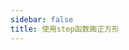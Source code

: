 ```yaml
---
sidebar: false
title: 使用step函数画正方形
---
```


<ClientOnly>
<practice.step type='utime'></practice.step>
</ClientOnly>
